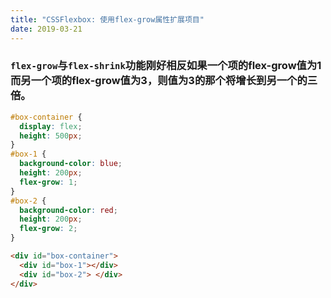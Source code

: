 ```yaml
---
title: "CSSFlexbox: 使用flex-grow属性扩展项目"
date: 2019-03-21
---
```

### `flex-grow`与`flex-shrink`功能刚好相反如果一个项的flex-grow值为1而另一个项的flex-grow值为3，则值为3的那个将增长到另一个的三倍。
```css
#box-container {
  display: flex;
  height: 500px;
}
#box-1 {
  background-color: blue;
  height: 200px;
  flex-grow: 1;
}
#box-2 {
  background-color: red;
  height: 200px;
  flex-grow: 2;
}
```
```html
<div id="box-container">
  <div id="box-1"></div>
  <div id="box-2"> </div>
</div>
```
